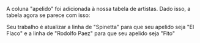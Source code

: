 A coluna "apelido" foi adicionada à nossa tabela de artistas. Dado isso, a tabela agora se parece com isso:

<div
  class='mu-sql-table'
  data-name='artistas'
  data-columns='[{"name": "id", "pk": true}, "nome", "sobrenome", "data_de_nascimento", "apelido"]'
  data-rows='[
    [1,"Luis Alberto", "Spinetta", "1950-01-23", null],
    [2,"Charly", "Garcia", "1951-10-23", null],
    [3,"Pedro", "Aznar", "1959-07-23", null],
    [4,"David", "Lebon", "1952-10-05", null],
    [5,"Rodolfo", "Paez", "1963-03-13", null]
  ]'>
</div>

Seu trabalho é atualizar a linha de "Spinetta" para que seu apelido seja "El Flaco" e a linha de "Rodolfo Paez" para que seu apelido seja "Fito"
